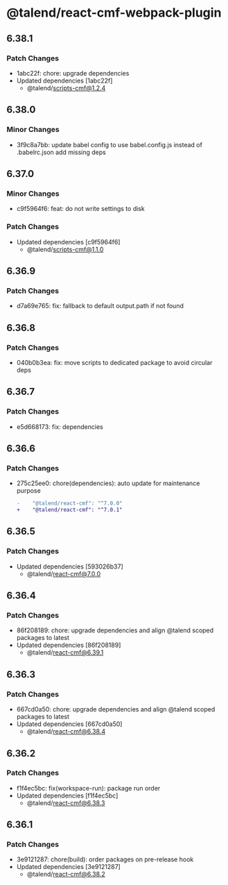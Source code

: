 # @talend/react-cmf-webpack-plugin

## 6.38.1

### Patch Changes

- 1abc22f: chore: upgrade dependencies
- Updated dependencies [1abc22f]
  - @talend/scripts-cmf@1.2.4

## 6.38.0

### Minor Changes

- 3f9c8a7bb: update babel config to use babel.config.js instead of .babelrc.json
  add missing deps

## 6.37.0

### Minor Changes

- c9f5964f6: feat: do not write settings to disk

### Patch Changes

- Updated dependencies [c9f5964f6]
  - @talend/scripts-cmf@1.1.0

## 6.36.9

### Patch Changes

- d7a69e765: fix: fallback to default output.path if not found

## 6.36.8

### Patch Changes

- 040b0b3ea: fix: move scripts to dedicated package to avoid circular deps

## 6.36.7

### Patch Changes

- e5d668173: fix: dependencies

## 6.36.6

### Patch Changes

- 275c25ee0: chore(dependencies): auto update for maintenance purpose

  ```diff
  -    "@talend/react-cmf": "^7.0.0"
  +    "@talend/react-cmf": "^7.0.1"
  ```

## 6.36.5

### Patch Changes

- Updated dependencies [593026b37]
  - @talend/react-cmf@7.0.0

## 6.36.4

### Patch Changes

- 86f208189: chore: upgrade dependencies and align @talend scoped packages to latest
- Updated dependencies [86f208189]
  - @talend/react-cmf@6.39.1

## 6.36.3

### Patch Changes

- 667cd0a50: chore: upgrade dependencies and align @talend scoped packages to latest
- Updated dependencies [667cd0a50]
  - @talend/react-cmf@6.38.4

## 6.36.2

### Patch Changes

- f1f4ec5bc: fix(workspace-run): package run order
- Updated dependencies [f1f4ec5bc]
  - @talend/react-cmf@6.38.3

## 6.36.1

### Patch Changes

- 3e9121287: chore(build): order packages on pre-release hook
- Updated dependencies [3e9121287]
  - @talend/react-cmf@6.38.2
